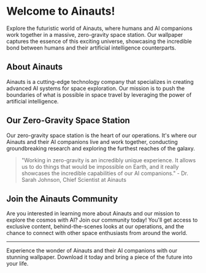 <!--
Write me markdown content of website with wallpaper:

"Ainauts and their AI companions working together in a massive, zero-gravity space station."

The header of the page should not be copy of the text but rather a real content of the website which is using this wallpaper.

- Feel free to use structure like headings, bullets, numbering, blockquotes, paragraphs, horizontal lines, etc.
- You can use formatting like bold or _italic_
- You can include UTF-8 emojis
- Links should be only #hash anchors (and you can refer to the document itself)
- Do not include images
-->

<!--font:Poppins-->

# Welcome to Ainauts!

Explore the futuristic world of Ainauts, where humans and AI companions work together in a massive, zero-gravity space station. Our wallpaper captures the essence of this exciting universe, showcasing the incredible bond between humans and their artificial intelligence counterparts.

## About Ainauts

Ainauts is a cutting-edge technology company that specializes in creating advanced AI systems for space exploration. Our mission is to push the boundaries of what is possible in space travel by leveraging the power of artificial intelligence.

## Our Zero-Gravity Space Station

Our zero-gravity space station is the heart of our operations. It's where our Ainauts and their AI companions live and work together, conducting groundbreaking research and exploring the furthest reaches of the galaxy.

> "Working in zero-gravity is an incredibly unique experience. It allows us to do things that would be impossible on Earth, and it really showcases the incredible capabilities of our AI companions." - Dr. Sarah Johnson, Chief Scientist at Ainauts

## Join the Ainauts Community

Are you interested in learning more about Ainauts and our mission to explore the cosmos with AI? Join our community today! You'll get access to exclusive content, behind-the-scenes looks at our operations, and the chance to connect with other space enthusiasts from around the world.

---

Experience the wonder of Ainauts and their AI companions with our stunning wallpaper. Download it today and bring a piece of the future into your life.
